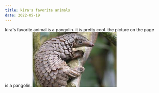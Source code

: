 ```yaml
---
title: kira's favorite animals 
date: 2022-05-19
---
```

kira's favorite animal is a pangolin. it is pretty cool. the picture on the page is a pangolin. 
![download.jpg](/_posts/download.jpg)
